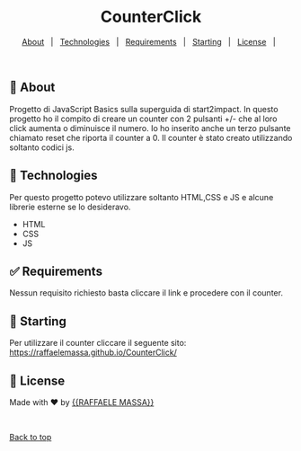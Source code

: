 <div align="center" id="top"> 
  

  &#xa0;

  <!-- <a href="https://counterclick.netlify.app">Demo</a> -->
</div>

<h1 align="center">CounterClick</h1>


<!-- Status -->

<!-- <h4 align="center"> 
	🚧  CounterClick 🚀 Under construction...  🚧
</h4> 

<hr> -->

<p align="center">
  <a href="#dart-about">About</a> &#xa0; | &#xa0; 
  <a href="#rocket-technologies">Technologies</a> &#xa0; | &#xa0;
  <a href="#white_check_mark-requirements">Requirements</a> &#xa0; | &#xa0;
  <a href="#checkered_flag-starting">Starting</a> &#xa0; | &#xa0;
  <a href="#memo-license">License</a> &#xa0; | &#xa0;
 
</p>

<br>

## :dart: About ##
Progetto di JavaScript Basics sulla superguida di start2impact. In questo progetto ho il compito di creare un counter con 2 pulsanti +/- che al loro click aumenta o diminuisce il numero. Io ho inserito anche un terzo pulsante chiamato reset che riporta il counter a 0. Il counter è stato creato utilizzando soltanto codici js.


## :rocket: Technologies ##

Per questo progetto potevo utilizzare soltanto HTML,CSS e JS e alcune librerie esterne se lo desideravo.

- HTML
- CSS
- JS


## :white_check_mark: Requirements ##

Nessun requisito richiesto basta cliccare il link e procedere con il counter.

## :checkered_flag: Starting ##

Per utilizzare il counter cliccare il seguente sito: <a href src="https://raffaelemassa.github.io/CounterClick/">https://raffaelemassa.github.io/CounterClick/</a>

## :memo: License ##



Made with :heart: by <a href="https://github.com/RaffaeleMassa/CounterClick" target="_blank">{{RAFFAELE MASSA}}</a>

&#xa0;

<a href="#top">Back to top</a>
